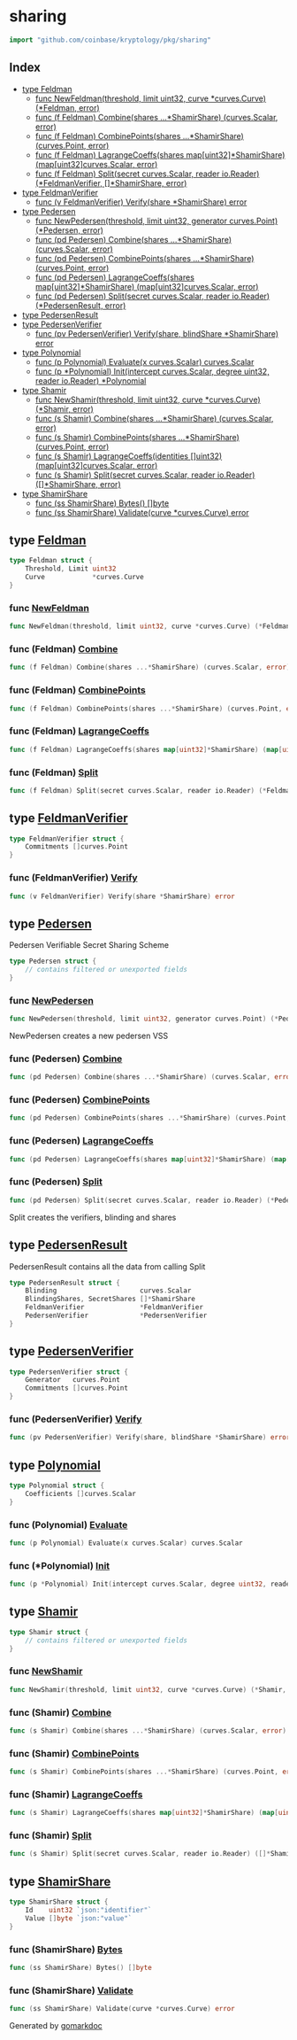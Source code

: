 <!-- Code generated by gomarkdoc. DO NOT EDIT -->

# sharing

```go
import "github.com/coinbase/kryptology/pkg/sharing"
```

## Index

- [type Feldman](<#type-feldman>)
  - [func NewFeldman(threshold, limit uint32, curve *curves.Curve) (*Feldman, error)](<#func-newfeldman>)
  - [func (f Feldman) Combine(shares ...*ShamirShare) (curves.Scalar, error)](<#func-feldman-combine>)
  - [func (f Feldman) CombinePoints(shares ...*ShamirShare) (curves.Point, error)](<#func-feldman-combinepoints>)
  - [func (f Feldman) LagrangeCoeffs(shares map[uint32]*ShamirShare) (map[uint32]curves.Scalar, error)](<#func-feldman-lagrangecoeffs>)
  - [func (f Feldman) Split(secret curves.Scalar, reader io.Reader) (*FeldmanVerifier, []*ShamirShare, error)](<#func-feldman-split>)
- [type FeldmanVerifier](<#type-feldmanverifier>)
  - [func (v FeldmanVerifier) Verify(share *ShamirShare) error](<#func-feldmanverifier-verify>)
- [type Pedersen](<#type-pedersen>)
  - [func NewPedersen(threshold, limit uint32, generator curves.Point) (*Pedersen, error)](<#func-newpedersen>)
  - [func (pd Pedersen) Combine(shares ...*ShamirShare) (curves.Scalar, error)](<#func-pedersen-combine>)
  - [func (pd Pedersen) CombinePoints(shares ...*ShamirShare) (curves.Point, error)](<#func-pedersen-combinepoints>)
  - [func (pd Pedersen) LagrangeCoeffs(shares map[uint32]*ShamirShare) (map[uint32]curves.Scalar, error)](<#func-pedersen-lagrangecoeffs>)
  - [func (pd Pedersen) Split(secret curves.Scalar, reader io.Reader) (*PedersenResult, error)](<#func-pedersen-split>)
- [type PedersenResult](<#type-pedersenresult>)
- [type PedersenVerifier](<#type-pedersenverifier>)
  - [func (pv PedersenVerifier) Verify(share, blindShare *ShamirShare) error](<#func-pedersenverifier-verify>)
- [type Polynomial](<#type-polynomial>)
  - [func (p Polynomial) Evaluate(x curves.Scalar) curves.Scalar](<#func-polynomial-evaluate>)
  - [func (p *Polynomial) Init(intercept curves.Scalar, degree uint32, reader io.Reader) *Polynomial](<#func-polynomial-init>)
- [type Shamir](<#type-shamir>)
  - [func NewShamir(threshold, limit uint32, curve *curves.Curve) (*Shamir, error)](<#func-newshamir>)
  - [func (s Shamir) Combine(shares ...*ShamirShare) (curves.Scalar, error)](<#func-shamir-combine>)
  - [func (s Shamir) CombinePoints(shares ...*ShamirShare) (curves.Point, error)](<#func-shamir-combinepoints>)
  - [func (s Shamir) LagrangeCoeffs(identities []uint32) (map[uint32]curves.Scalar, error)](<#func-shamir-lagrangecoeffs>)
  - [func (s Shamir) Split(secret curves.Scalar, reader io.Reader) ([]*ShamirShare, error)](<#func-shamir-split>)
- [type ShamirShare](<#type-shamirshare>)
  - [func (ss ShamirShare) Bytes() []byte](<#func-shamirshare-bytes>)
  - [func (ss ShamirShare) Validate(curve *curves.Curve) error](<#func-shamirshare-validate>)


## type [Feldman](<https://github.com/coinbase/kryptology/blob/master/pkg/sharing/feldman.go#L43-L46>)

```go
type Feldman struct {
    Threshold, Limit uint32
    Curve            *curves.Curve
}
```

### func [NewFeldman](<https://github.com/coinbase/kryptology/blob/master/pkg/sharing/feldman.go#L48>)

```go
func NewFeldman(threshold, limit uint32, curve *curves.Curve) (*Feldman, error)
```

### func \(Feldman\) [Combine](<https://github.com/coinbase/kryptology/blob/master/pkg/sharing/feldman.go#L91>)

```go
func (f Feldman) Combine(shares ...*ShamirShare) (curves.Scalar, error)
```

### func \(Feldman\) [CombinePoints](<https://github.com/coinbase/kryptology/blob/master/pkg/sharing/feldman.go#L100>)

```go
func (f Feldman) CombinePoints(shares ...*ShamirShare) (curves.Point, error)
```

### func \(Feldman\) [LagrangeCoeffs](<https://github.com/coinbase/kryptology/blob/master/pkg/sharing/feldman.go#L82>)

```go
func (f Feldman) LagrangeCoeffs(shares map[uint32]*ShamirShare) (map[uint32]curves.Scalar, error)
```

### func \(Feldman\) [Split](<https://github.com/coinbase/kryptology/blob/master/pkg/sharing/feldman.go#L64>)

```go
func (f Feldman) Split(secret curves.Scalar, reader io.Reader) (*FeldmanVerifier, []*ShamirShare, error)
```

## type [FeldmanVerifier](<https://github.com/coinbase/kryptology/blob/master/pkg/sharing/feldman.go#L15-L17>)

```go
type FeldmanVerifier struct {
    Commitments []curves.Point
}
```

### func \(FeldmanVerifier\) [Verify](<https://github.com/coinbase/kryptology/blob/master/pkg/sharing/feldman.go#L19>)

```go
func (v FeldmanVerifier) Verify(share *ShamirShare) error
```

## type [Pedersen](<https://github.com/coinbase/kryptology/blob/master/pkg/sharing/pedersen.go#L16-L20>)

Pedersen Verifiable Secret Sharing Scheme

```go
type Pedersen struct {
    // contains filtered or unexported fields
}
```

### func [NewPedersen](<https://github.com/coinbase/kryptology/blob/master/pkg/sharing/pedersen.go#L67>)

```go
func NewPedersen(threshold, limit uint32, generator curves.Point) (*Pedersen, error)
```

NewPedersen creates a new pedersen VSS

### func \(Pedersen\) [Combine](<https://github.com/coinbase/kryptology/blob/master/pkg/sharing/pedersen.go#L131>)

```go
func (pd Pedersen) Combine(shares ...*ShamirShare) (curves.Scalar, error)
```

### func \(Pedersen\) [CombinePoints](<https://github.com/coinbase/kryptology/blob/master/pkg/sharing/pedersen.go#L140>)

```go
func (pd Pedersen) CombinePoints(shares ...*ShamirShare) (curves.Point, error)
```

### func \(Pedersen\) [LagrangeCoeffs](<https://github.com/coinbase/kryptology/blob/master/pkg/sharing/pedersen.go#L122>)

```go
func (pd Pedersen) LagrangeCoeffs(shares map[uint32]*ShamirShare) (map[uint32]curves.Scalar, error)
```

### func \(Pedersen\) [Split](<https://github.com/coinbase/kryptology/blob/master/pkg/sharing/pedersen.go#L91>)

```go
func (pd Pedersen) Split(secret curves.Scalar, reader io.Reader) (*PedersenResult, error)
```

Split creates the verifiers\, blinding and shares

## type [PedersenResult](<https://github.com/coinbase/kryptology/blob/master/pkg/sharing/pedersen.go#L59-L64>)

PedersenResult contains all the data from calling Split

```go
type PedersenResult struct {
    Blinding                     curves.Scalar
    BlindingShares, SecretShares []*ShamirShare
    FeldmanVerifier              *FeldmanVerifier
    PedersenVerifier             *PedersenVerifier
}
```

## type [PedersenVerifier](<https://github.com/coinbase/kryptology/blob/master/pkg/sharing/pedersen.go#L22-L25>)

```go
type PedersenVerifier struct {
    Generator   curves.Point
    Commitments []curves.Point
}
```

### func \(PedersenVerifier\) [Verify](<https://github.com/coinbase/kryptology/blob/master/pkg/sharing/pedersen.go#L27>)

```go
func (pv PedersenVerifier) Verify(share, blindShare *ShamirShare) error
```

## type [Polynomial](<https://github.com/coinbase/kryptology/blob/master/pkg/sharing/polynomial.go#L14-L16>)

```go
type Polynomial struct {
    Coefficients []curves.Scalar
}
```

### func \(Polynomial\) [Evaluate](<https://github.com/coinbase/kryptology/blob/master/pkg/sharing/polynomial.go#L27>)

```go
func (p Polynomial) Evaluate(x curves.Scalar) curves.Scalar
```

### func \(\*Polynomial\) [Init](<https://github.com/coinbase/kryptology/blob/master/pkg/sharing/polynomial.go#L18>)

```go
func (p *Polynomial) Init(intercept curves.Scalar, degree uint32, reader io.Reader) *Polynomial
```

## type [Shamir](<https://github.com/coinbase/kryptology/blob/master/pkg/sharing/shamir.go#L41-L44>)

```go
type Shamir struct {
    // contains filtered or unexported fields
}
```

### func [NewShamir](<https://github.com/coinbase/kryptology/blob/master/pkg/sharing/shamir.go#L46>)

```go
func NewShamir(threshold, limit uint32, curve *curves.Curve) (*Shamir, error)
```

### func \(Shamir\) [Combine](<https://github.com/coinbase/kryptology/blob/master/pkg/sharing/shamir.go#L109>)

```go
func (s Shamir) Combine(shares ...*ShamirShare) (curves.Scalar, error)
```

### func \(Shamir\) [CombinePoints](<https://github.com/coinbase/kryptology/blob/master/pkg/sharing/shamir.go#L135>)

```go
func (s Shamir) CombinePoints(shares ...*ShamirShare) (curves.Point, error)
```

### func \(Shamir\) [LagrangeCoeffs](<https://github.com/coinbase/kryptology/blob/master/pkg/sharing/shamir.go#L83>)

```go
func (s Shamir) LagrangeCoeffs(shares map[uint32]*ShamirShare) (map[uint32]curves.Scalar, error)
```

### func \(Shamir\) [Split](<https://github.com/coinbase/kryptology/blob/master/pkg/sharing/shamir.go#L62>)

```go
func (s Shamir) Split(secret curves.Scalar, reader io.Reader) ([]*ShamirShare, error)
```

## type [ShamirShare](<https://github.com/coinbase/kryptology/blob/master/pkg/sharing/shamir.go#L16-L19>)

```go
type ShamirShare struct {
    Id    uint32 `json:"identifier"`
    Value []byte `json:"value"`
}
```

### func \(ShamirShare\) [Bytes](<https://github.com/coinbase/kryptology/blob/master/pkg/sharing/shamir.go#L35>)

```go
func (ss ShamirShare) Bytes() []byte
```

### func \(ShamirShare\) [Validate](<https://github.com/coinbase/kryptology/blob/master/pkg/sharing/shamir.go#L21>)

```go
func (ss ShamirShare) Validate(curve *curves.Curve) error
```



Generated by [gomarkdoc](<https://github.com/princjef/gomarkdoc>)
